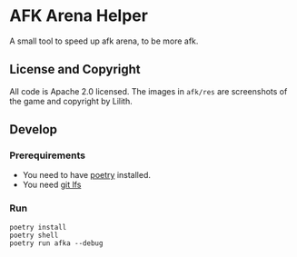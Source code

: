 # AFK Arena Helper

A small tool to speed up afk arena, to be more afk.

<!-- Inspired by: 

-->

## License and Copyright

All code is Apache 2.0 licensed.
The images in `afk/res` are screenshots of the game and copyright by Lilith.


## Develop

### Prerequirements

 * You need to have [poetry](https://python-poetry.org/) installed.
 * You need [git lfs](https://git-lfs.github.com/)


### Run

```
poetry install
poetry shell
poetry run afka --debug
```